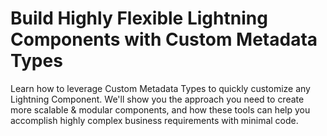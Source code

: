 # Build Highly Flexible Lightning Components with Custom Metadata Types

Learn how to leverage Custom Metadata Types to quickly customize any Lightning Component. We'll show you the approach you need to create more scalable & modular components, and how these tools can help you accomplish highly complex business requirements with minimal code.
